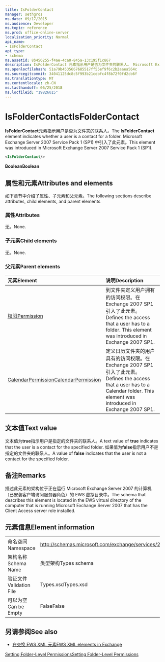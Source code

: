 ```yaml
---
title: IsFolderContact
manager: sethgros
ms.date: 09/17/2015
ms.audience: Developer
ms.topic: reference
ms.prod: office-online-server
localization_priority: Normal
api_name:
- IsFolderContact
api_type:
- schema
ms.assetid: 8b456255-f4ae-4ca0-845a-13c195f1c867
description: IsFolderContact 元素指示用户是否为文件夹的联系人。 Microsoft Exchange Server 2007 Service Pack 1 (SP1) 中引入了此元素。
ms.openlocfilehash: 51a79b4535667685517ff55ef9f6c2b2aaea564c
ms.sourcegitcommit: 34041125dc8c5f993b21cebfc4f8b72f0fd2cb6f
ms.translationtype: MT
ms.contentlocale: zh-CN
ms.lasthandoff: 06/25/2018
ms.locfileid: "19826015"
---
```

# <a name="isfoldercontact"></a><span data-ttu-id="64d66-104">IsFolderContact</span><span class="sxs-lookup"><span data-stu-id="64d66-104">IsFolderContact</span></span>

<span data-ttu-id="64d66-105">**IsFolderContact**元素指示用户是否为文件夹的联系人。</span><span class="sxs-lookup"><span data-stu-id="64d66-105">The **IsFolderContact** element indicates whether a user is a contact for a folder.</span></span> <span data-ttu-id="64d66-106">Microsoft Exchange Server 2007 Service Pack 1 (SP1) 中引入了此元素。</span><span class="sxs-lookup"><span data-stu-id="64d66-106">This element was introduced in Microsoft Exchange Server 2007 Service Pack 1 (SP1).</span></span> 
  
```xml
<IsFolderContact/>
```

 <span data-ttu-id="64d66-107">**Boolean**</span><span class="sxs-lookup"><span data-stu-id="64d66-107">**Boolean**</span></span>
## <a name="attributes-and-elements"></a><span data-ttu-id="64d66-108">属性和元素</span><span class="sxs-lookup"><span data-stu-id="64d66-108">Attributes and elements</span></span>

<span data-ttu-id="64d66-109">如下章节中介绍了属性、子元素和父元素。</span><span class="sxs-lookup"><span data-stu-id="64d66-109">The following sections describe attributes, child elements, and parent elements.</span></span>
  
### <a name="attributes"></a><span data-ttu-id="64d66-110">属性</span><span class="sxs-lookup"><span data-stu-id="64d66-110">Attributes</span></span>

<span data-ttu-id="64d66-111">无。</span><span class="sxs-lookup"><span data-stu-id="64d66-111">None.</span></span>
  
### <a name="child-elements"></a><span data-ttu-id="64d66-112">子元素</span><span class="sxs-lookup"><span data-stu-id="64d66-112">Child elements</span></span>

<span data-ttu-id="64d66-113">无。</span><span class="sxs-lookup"><span data-stu-id="64d66-113">None.</span></span>
  
### <a name="parent-elements"></a><span data-ttu-id="64d66-114">父元素</span><span class="sxs-lookup"><span data-stu-id="64d66-114">Parent elements</span></span>

|<span data-ttu-id="64d66-115">**元素**</span><span class="sxs-lookup"><span data-stu-id="64d66-115">**Element**</span></span>|<span data-ttu-id="64d66-116">**说明**</span><span class="sxs-lookup"><span data-stu-id="64d66-116">**Description**</span></span>|
|:-----|:-----|
|[<span data-ttu-id="64d66-117">权限</span><span class="sxs-lookup"><span data-stu-id="64d66-117">Permission</span></span>](permission.md) <br/> |<span data-ttu-id="64d66-p103">到文件夹定义用户拥有的访问权限。在 Exchange 2007 SP1 引入了此元素。</span><span class="sxs-lookup"><span data-stu-id="64d66-p103">Defines the access that a user has to a folder. This element was introduced in Exchange 2007 SP1.</span></span>  <br/> |
|[<span data-ttu-id="64d66-120">CalendarPermission</span><span class="sxs-lookup"><span data-stu-id="64d66-120">CalendarPermission</span></span>](calendarpermission.md) <br/> |<span data-ttu-id="64d66-p104">定义日历文件夹的用户具有的访问权限。在 Exchange 2007 SP1 引入了此元素。</span><span class="sxs-lookup"><span data-stu-id="64d66-p104">Defines the access that a user has to a Calendar folder. This element was introduced in Exchange 2007 SP1.</span></span>  <br/> |
   
## <a name="text-value"></a><span data-ttu-id="64d66-123">文本值</span><span class="sxs-lookup"><span data-stu-id="64d66-123">Text value</span></span>

<span data-ttu-id="64d66-124">文本值为**true**指示用户是指定的文件夹的联系人。</span><span class="sxs-lookup"><span data-stu-id="64d66-124">A text value of **true** indicates that the user is a contact for the specified folder.</span></span> <span data-ttu-id="64d66-125">如果值为**false**指示用户不是指定的文件夹的联系人。</span><span class="sxs-lookup"><span data-stu-id="64d66-125">A value of **false** indicates that the user is not a contact for the specified folder.</span></span> 
  
## <a name="remarks"></a><span data-ttu-id="64d66-126">备注</span><span class="sxs-lookup"><span data-stu-id="64d66-126">Remarks</span></span>

<span data-ttu-id="64d66-127">描述此元素的架构位于正在运行 Microsoft Exchange Server 2007 的计算机（已安装客户端访问服务器角色）的 EWS 虚拟目录中。</span><span class="sxs-lookup"><span data-stu-id="64d66-127">The schema that describes this element is located in the EWS virtual directory of the computer that is running Microsoft Exchange Server 2007 that has the Client Access server role installed.</span></span>
  
## <a name="element-information"></a><span data-ttu-id="64d66-128">元素信息</span><span class="sxs-lookup"><span data-stu-id="64d66-128">Element information</span></span>

|||
|:-----|:-----|
|<span data-ttu-id="64d66-129">命名空间</span><span class="sxs-lookup"><span data-stu-id="64d66-129">Namespace</span></span>  <br/> |http://schemas.microsoft.com/exchange/services/2006/types  <br/> |
|<span data-ttu-id="64d66-130">架构名称</span><span class="sxs-lookup"><span data-stu-id="64d66-130">Schema Name</span></span>  <br/> |<span data-ttu-id="64d66-131">类型架构</span><span class="sxs-lookup"><span data-stu-id="64d66-131">Types schema</span></span>  <br/> |
|<span data-ttu-id="64d66-132">验证文件</span><span class="sxs-lookup"><span data-stu-id="64d66-132">Validation File</span></span>  <br/> |<span data-ttu-id="64d66-133">Types.xsd</span><span class="sxs-lookup"><span data-stu-id="64d66-133">Types.xsd</span></span>  <br/> |
|<span data-ttu-id="64d66-134">可以为空</span><span class="sxs-lookup"><span data-stu-id="64d66-134">Can be Empty</span></span>  <br/> |<span data-ttu-id="64d66-135">False</span><span class="sxs-lookup"><span data-stu-id="64d66-135">False</span></span>  <br/> |
   
## <a name="see-also"></a><span data-ttu-id="64d66-136">另请参阅</span><span class="sxs-lookup"><span data-stu-id="64d66-136">See also</span></span>



- [<span data-ttu-id="64d66-137">在交换 EWS XML 元素</span><span class="sxs-lookup"><span data-stu-id="64d66-137">EWS XML elements in Exchange</span></span>](ews-xml-elements-in-exchange.md)


[<span data-ttu-id="64d66-138">Setting Folder-Level Permissions</span><span class="sxs-lookup"><span data-stu-id="64d66-138">Setting Folder-Level Permissions</span></span>](http://msdn.microsoft.com/library/c7530e86-5112-401c-b10a-9c054ae59f07%28Office.15%29.aspx)

